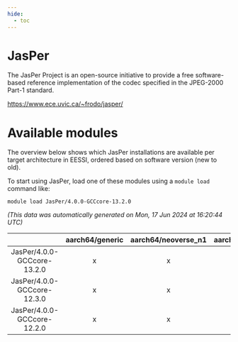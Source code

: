 ```yaml
---
hide:
  - toc
---
```


JasPer
======


The JasPer Project is an open-source initiative to provide a free software-based reference implementation of the codec specified in the JPEG-2000 Part-1 standard.

https://www.ece.uvic.ca/~frodo/jasper/
# Available modules


The overview below shows which JasPer installations are available per target architecture in EESSI, ordered based on software version (new to old).

To start using JasPer, load one of these modules using a `module load` command like:

```shell
module load JasPer/4.0.0-GCCcore-13.2.0
```

*(This data was automatically generated on Mon, 17 Jun 2024 at 16:20:44 UTC)*  

| |aarch64/generic|aarch64/neoverse_n1|aarch64/neoverse_v1|x86_64/generic|x86_64/amd/zen2|x86_64/amd/zen3|x86_64/intel/haswell|x86_64/intel/skylake_avx512|
| :---: | :---: | :---: | :---: | :---: | :---: | :---: | :---: | :---: |
|JasPer/4.0.0-GCCcore-13.2.0|x|x|x|x|x|x|x|x|
|JasPer/4.0.0-GCCcore-12.3.0|x|x|x|x|x|x|x|x|
|JasPer/4.0.0-GCCcore-12.2.0|x|x|x|x|x|x|x|x|
